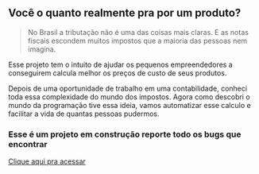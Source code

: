 ## Você o quanto realmente pra por um produto?

> No Brasil a tributação não é uma das coisas mais claras. E as notas fiscais escondem muitos impostos que a maioria das pessoas nem imagina.

Esse projeto tem o intuito de ajudar os pequenos empreendedores a conseguirem calcula melhor os preços de custo de seus produtos.

Depois de uma oportunidade de trabalho em uma contabilidade, conheci toda essa complexidade do mundo dos impostos. Agora como descobri o mundo da programação tive essa ideia, vamos automatizar esse calculo e facilitar a vida de quantas pessoas pudermos.

### Esse é um projeto em construção reporte todo os bugs que encontrar

[Clique aqui pra acessar](https://calculate.luizgoncalves.com)